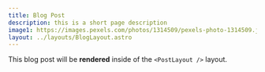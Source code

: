 ```yaml
---
title: Blog Post
description: this is a short page description
image1: https://images.pexels.com/photos/1314509/pexels-photo-1314509.jpeg?cs=srgb&dl=pexels-katarzyna-modrzejewska-1314509.jpg&fm=jpg
layout: ../layouts/BlogLayout.astro
---
```


This blog post will be **rendered** inside of the `<PostLayout />` layout.